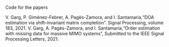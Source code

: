 Code for the papers

V. Garg, P. Giménez-Febrer, A. Pagès-Zamora, and I. Santamaria,“DOA estimation via shift-invariant matrix completion”. Signal Processing, volume 183, 2021.
V. Garg, A. Pagès-Zamora, and I. Santamaria,“Order estimation with missing data for massive MIMO systems”, Submitted to the IEEE Signal Processing Letters, 2021.
